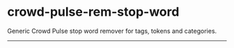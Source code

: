 crowd-pulse-rem-stop-word
=========================

Generic Crowd Pulse stop word remover for tags, tokens and categories.

-------------------------
